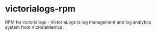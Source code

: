 # victorialogs-rpm
RPM for victorialogs - VictoriaLogs is log management and log analytics system from VictoriaMetrics.
